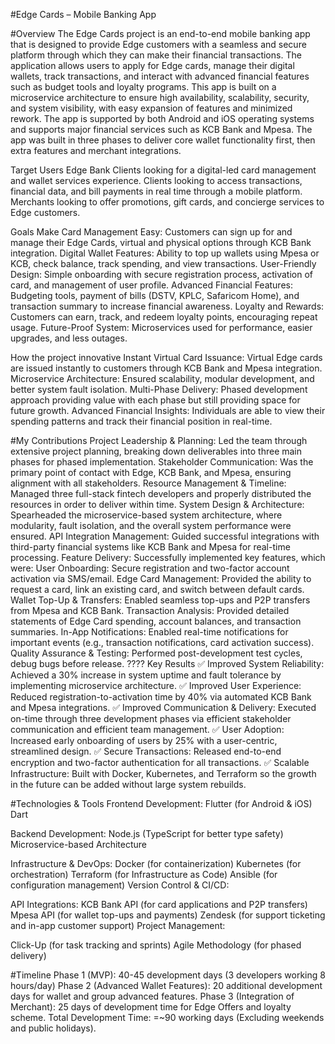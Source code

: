  #Edge Cards – Mobile Banking App

#Overview
The Edge Cards project is an end-to-end mobile banking app that is designed to provide Edge customers with a seamless and secure platform through which they can make their financial transactions. The application allows users to apply for Edge cards, manage their digital wallets, track transactions, and interact with advanced financial features such as budget tools and loyalty programs.
This app is built on a microservice architecture to ensure high availability, scalability, security, and system visibility, with easy expansion of features and minimized rework. The app is supported by both Android and iOS operating systems and supports major financial services such as KCB Bank and Mpesa.
The app was built in three phases to deliver core wallet functionality first, then extra features and merchant integrations.

Target Users
Edge Bank Clients looking for a digital-led card management and wallet services experience.
Clients looking to access transactions, financial data, and bill payments in real time through a mobile platform.
Merchants looking to offer promotions, gift cards, and concierge services to Edge customers.

Goals
Make Card Management Easy: Customers can sign up for and manage their Edge Cards, virtual and physical options through KCB Bank integration.
Digital Wallet Features: Ability to top up wallets using Mpesa or KCB, check balance, track spending, and view transactions.
User-Friendly Design: Simple onboarding with secure registration process, activation of card, and management of user profile.
Advanced Financial Features: Budgeting tools, payment of bills (DSTV, KPLC, Safaricom Home), and transaction summary to increase financial awareness.
Loyalty and Rewards: Customers can earn, track, and redeem loyalty points, encouraging repeat usage.
Future-Proof System: Microservices used for performance, easier upgrades, and less outages.

How the project innovative
Instant Virtual Card Issuance: Virtual Edge cards are issued instantly to customers through KCB Bank and Mpesa integration.
Microservice Architecture: Ensured scalability, modular development, and better system fault isolation.
Multi-Phase Delivery: Phased development approach providing value with each phase but still providing space for future growth.
Advanced Financial Insights: Individuals are able to view their spending patterns and track their financial position in real-time.

#My Contributions
Project Leadership & Planning: Led the team through extensive project planning, breaking down deliverables into three main phases for phased implementation.
Stakeholder Communication: Was the primary point of contact with Edge, KCB Bank, and Mpesa, ensuring alignment with all stakeholders.
Resource Management & Timeline: Managed three full-stack fintech developers and properly distributed the resources in order to deliver within time.
System Design & Architecture: Spearheaded the microservice-based system architecture, where modularity, fault isolation, and the overall system performance were ensured.
API Integration Management: Guided successful integrations with third-party financial systems like KCB Bank and Mpesa for real-time processing.
Feature Delivery: Successfully implemented key features, which were:
User Onboarding: Secure registration and two-factor account activation via SMS/email.
Edge Card Management: Provided the ability to request a card, link an existing card, and switch between default cards.
Wallet Top-Up & Transfers: Enabled seamless top-ups and P2P transfers from Mpesa and KCB Bank.
Transaction Analysis: Provided detailed statements of Edge Card spending, account balances, and transaction summaries.
In-App Notifications: Enabled real-time notifications for important events (e.g., transaction notifications, card activation success).
Quality Assurance & Testing: Performed post-development test cycles, debug bugs before release. ???? Key Results
✅ Improved System Reliability: Achieved a 30% increase in system uptime and fault tolerance by implementing microservice architecture.
✅ Improved User Experience: Reduced registration-to-activation time by 40% via automated KCB Bank and Mpesa integrations.
✅ Improved Communication & Delivery: Executed on-time through three development phases via efficient stakeholder communication and efficient team management.
✅ User Adoption: Increased early onboarding of users by 25% with a user-centric, streamlined design.
✅ Secure Transactions: Released end-to-end encryption and two-factor authentication for all transactions.
✅ Scalable Infrastructure: Built with Docker, Kubernetes, and Terraform so the growth in the future can be added without large system rebuilds.

#Technologies & Tools
Frontend Development:
Flutter (for Android & iOS)
Dart

Backend Development:
Node.js (TypeScript for better type safety)
Microservice-based Architecture

Infrastructure & DevOps:
Docker (for containerization)
Kubernetes (for orchestration)
Terraform (for Infrastructure as Code)
Ansible (for configuration management)
Version Control & CI/CD:

API Integrations:
KCB Bank API (for card applications and P2P transfers)
Mpesa API (for wallet top-ups and payments)
Zendesk (for support ticketing and in-app customer support)
Project Management:

Click-Up (for task tracking and sprints)
Agile Methodology (for phased delivery)

#Timeline
Phase 1 (MVP): 40-45 development days (3 developers working 8 hours/day)
Phase 2 (Advanced Wallet Features): 20 additional development days for wallet and group advanced features.
Phase 3 (Integration of Merchant): 25 days of development time for Edge Offers and loyalty scheme.
Total Development Time: =~90 working days (Excluding weekends and public holidays).
